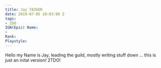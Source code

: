 ```yaml
---
title: Jay 7A3GER
date: 2019-07-05 10:03:00 Z
tags:
- 2DO
IGN(Epic) Name:
- 
Rank: 
Playstyle: 
---
```


Hello my Name is Jay, leading the guild, mostly writing stuff down ... this is just an inital version! 2TDO! 